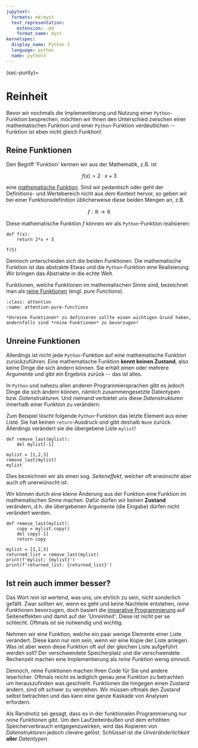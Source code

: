 ```yaml
---
jupytext:
  formats: md:myst
  text_representation:
    extension: .md
    format_name: myst
kernelspec:
  display_name: Python 3
  language: python
  name: python3
---
```


(sec-purity)=
# Reinheit

Bevor wir nochmals die Implementierung und Nutzung einer ``Python``-Funktion besprechen, möchten wir Ihnen den Unterschied zwischen einer mathematischen Funktion und einer ``Python``-Funktion verdeutlichen -- Funktion ist eben nicht gleich Funktion!

## Reine Funktionen

Den Begriff 'Funktion' kennen wir aus der Mathematik, z.B. ist 

$$f(x) = 2 \cdot x + 3$$

eine [mathematische Funktion](sec-math-function).
Sind wir pedantisch oder geht der Definitions- und Wertebereich nicht aus dem Kontext hervor, so geben wir bei einer Funktionsdefinition üblicherweise diese beiden Mengen an, z.B.

$$f : \mathbb{R} \rightarrow \mathbb{R}$$

Diese mathematische Funktion $f$ können wir als ``Python``-Funktion realisieren:

```{code-cell} python3
def f(x):
    return 2*x + 3

f(5)
```

Dennoch unterscheiden sich die beiden Funktionen.
Die mathematische Funktion ist das abstrakte Etwas und die ``Python``-Funktion eine Realisierung.
Wir bringen das Abstrakte in die echte Welt.

Funktionen, welche Funktionen im mathematischen Sinne sind, bezeichnet man als [reine Funktionen](def-pure-function) (engl. *pure Functions*).

```{admonition} Reine Funktionen
:class: attention
:name: attention-pure-functions

*Unreine Funktionen* zu definieren sollte einen wichtigen Grund haben, andernfalls sind *reine Funktionen* zu bevorzugen! 
```

## Unreine Funktionen

Allerdings ist nicht jede ``Python``-Funktion auf eine mathematische Funktion zurückzuführen.
Eine mathematische Funktion **kennt keinen Zustand**, also keine Dinge die sich ändern können.
Sie erhält einen oder mehrere Argumente und gibt ein Ergebnis zurück -- das ist alles.

In ``Python`` und nahezu allen anderen Programmiersprachen gibt es jedoch Dinge die sich ändern können, nämlich zusammengesetzte Datentypen bzw. *Datenstrukturen*.
Und niemand verbietet uns diese *Datenstrukturen* innerhalb einer Funktion zu verändern.

Zum Beispiel löscht folgende ``Python``-Funktion das letzte Element aus einer Liste.
Sie hat keinen ``return``-Ausdruck und gibt deshalb ``None`` zurück.
Allerdings verändert sie die übergebene Liste ``mylist``!

```{code-cell} python3
def remove_last(mylist):
    del mylist[-1]
    
mylist = [1,2,3]
remove_last(mylist)
mylist
```

Dies bezeichnen wir als einen sog. *Seiteneffekt*, welcher oft erwünscht aber auch oft unerwünscht ist.

Wir können durch eine kleine Änderung aus der Funktion eine Funktion im mathematischen Sinne machen.
Dafür dürfen wir keinen **Zustand** verändern, d.h. die übergebenen Argumente (die Eingabe) dürfen nicht verändert werden.

```{code-cell} python3
def remove_last(mylist):
    copy = mylist.copy()
    del copy[-1]
    return copy
   
mylist = [1,2,3]
returned_list = remove_last(mylist)
print(f'mylist: {mylist}')
print(f'returned_list: {returned_list}')
```

## Ist rein auch immer besser?

Das Wort *rein* ist wertend, was uns, um ehrlich zu sein, nicht sonderlich gefällt.
Zwar sollten wir, wenn es geht und keine Nachteile entstehen, *reine Funktionen* bevorzugen, doch basiert die [imperative Programmierung]() auf Seiteneffekten und damit auf der *'Unreinheit'*.
Diese ist nicht per se schlecht.
Oftmals ist sie notwendig und wichtig.

Nehmen wir eine Funktion, welche ein paar wenige Elemente einer Liste verändert.
Diese kann nur *rein* sein, wenn wir eine Kopie der Liste anlegen.
Was ist aber wenn diese Funktion oft auf der gleichen Liste aufgeführt werden soll?
Der verschwendete Speicherplatz und die verschwendete Rechenzeit machen eine Implementierung als *reine Funktion* wenig sinnvoll.

Dennoch, reine Funktionen machen Ihren Code für Sie und andere leserlicher.
Oftmals reicht es lediglich genau jene Funktion zu betrachten um herauszufinden was geschieht.
Funktionen die hingegen einen Zustand ändern, sind oft schwer zu verstehen.
Wir müssen oftmals den Zustand selbst betrachten und das kann eine ganze Kaskade von Analysen erfordern.

Als Randnotiz sei gesagt, dass es in der funktionalen Programmierung nur *reine Funktionen* gibt.
Um den Laufzeiteinbußen und dem erhöhten Speicherverbrauch entgegenzuwirken, wird das Kopieren von *Datenstrukturen* jedoch clevere gelöst.
Schlüssel ist die *Unveränderlichkeit* **aller** *Datentypen*.